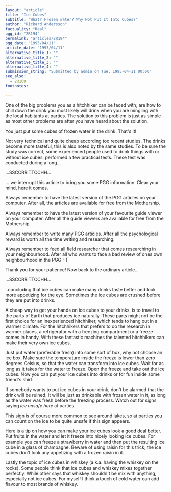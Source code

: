 ```yaml
---
layout: "article"
title: "Ice Cubes"
subtitle: "What? Frozen water? Why Not Put It Into Cubes?"
author: "Rickard Andersson"
factuality: "Real"
pgg_id: "2R194"
permalink: "articles/2R194"
pgg_date: "1995/04/11"
article_date: "1995/04/11"
alternative_title_1: ""
alternative_title_2: ""
alternative_title_3: ""
alternative_title_4: ""
submission_string: "Submitted by admin on Tue, 1995-04-11 00:00"
see_also:
  - 2R169
footnotes: 

---
```

<div>
<p>One of the big problems you as a hitchhiker can be faced with, are how to chill down the drink you most likely will drink when you are mingling with the local habitants at parties. The solution to this problem is just as simple as most other problems are after you have heard about the solution.</p>
<p>You just put some cubes of frozen water in the drink. That's it!</p>
<p>Not very technical and quite cheap according too recent studies. The drinks become more tasteful, this is also noted by the same studies. To be sure the study was correct, some experienced people used to drink things with or without ice cubes, performed a few practical tests. These test was conducted during a long...</p>
<p>...SSCCRRITTCCHH...</p>
<p>... we interrupt this article to bring you some PGG information. Clear your mind, here it comes.</p>
<p>Always remember to have the latest version of the PGG articles on your computer. After all, the articles are available for free from the Mothership.</p>
<p>Always remember to have the latest version of your favourite guide viewer on your computer. After all the guide viewers are available for free from the Mothership.</p>
<p>Always remember to write many PGG articles. After all the psychological reward is worth all the time writing and researching.</p>
<p>Always remember to feed all field researcher that comes researching in your neighbourhood. After all who wants to face a bad review of ones own neighbourhood in the PGG :-)</p>
<p>Thank you for your patience! Now back to the ordinary article...</p>
<p>...SSCCRRITTCCHH...</p>
<p>..concluding that ice cubes can make many drinks taste better and look more appetizing for the eye. Sometimes the ice cubes are crushed before they are put into drinks.</p>
<p>A cheap way to get your hands on ice cubes to your drinks, is to travel to the parts of Earth that produces ice naturally. These parts might not be the first choice for an inexperienced hitchhiker, which tends to hang out in a warmer climate. For the hitchhikers that prefers to do the research in warmer places, a refrigerator with a freezing compartment or a freeze comes in handy. With these fantastic machines the talented hitchhikers can make their very own ice cubes.</p>
<p>Just put water (preferable fresh) into some sort of box, why not choose an ice box. Make sure the temperature inside the freeze is lower than zero degrees Celsius, so that the water can transform into ice cubes. Wait for as long as it takes for the water to freeze. Open the freeze and take out the ice cubes. Now you can put your ice cubes into drinks or for fun inside some friend's shirt.</p>
<p>If somebody wants to put ice cubes in your drink, don't be alarmed that the drink will be ruined. It will be just as drinkable with frozen water in it, as long as the water was fresh before the freezing process. Watch out for signs saying <em>ice unsafe here</em> at parties.</p>
<p>This sign is of course more common to see around lakes, so at parties you can count on the ice to be quite unsafe if this sign appears.</p>
<p>Here is a tip on how you can make your ice cubes look a good deal better. Put fruits in the water and let it freeze into nicely looking ice cubes. For example you can freeze a strawberry in water and then put the resulting ice cube in a glass of champagne. Beware of using raisin for this trick; the ice cubes don't look any appetizing with a frozen raisin in it.</p>
<p>Lastly the topic of ice cubes in whiskey (a.k.a. having the whiskey on the rocks). Some people think that ice cubes and whiskey mixes together perfectly. While other says that whiskey shouldn't be mix with anything, especially not ice cubes. For myself I think a touch of cold water can add flavour to most brands of whiskey.</p>
</div>
